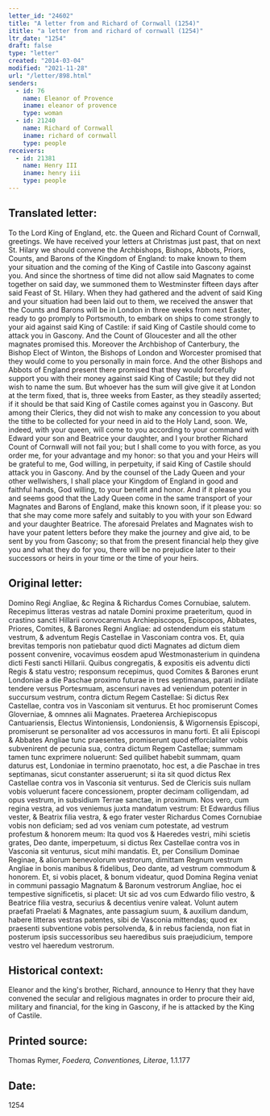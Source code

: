 ```yaml
---
letter_id: "24602"
title: "A letter from and Richard of Cornwall (1254)"
ititle: "a letter from and richard of cornwall (1254)"
ltr_date: "1254"
draft: false
type: "letter"
created: "2014-03-04"
modified: "2021-11-28"
url: "/letter/898.html"
senders:
  - id: 76
    name: Eleanor of Provence
    iname: eleanor of provence
    type: woman
  - id: 21240
    name: Richard of Cornwall
    iname: richard of cornwall
    type: people
receivers:
  - id: 21381
    name: Henry III
    iname: henry iii
    type: people
---
```

<h2> Translated letter:</h2><p>To the Lord King of England, etc. the Queen and Richard Count of Cornwall, greetings. We have received your letters at Christmas just past, that on next St. Hilary we should convene the Archbishops, Bishops, Abbots, Priors, Counts, and Barons of the Kingdom of England: to make known to them your situation and the coming of the King of Castile into Gascony against you. And since the shortness of time did not allow said Magnates to come together on said day, we summoned them to Westminster fifteen days after said Feast of St. Hilary. When they had gathered and the advent of said King and your situation had been laid out to them, we received the answer that the Counts and Barons will be in London in three weeks from next Easter, ready to go promply to Portsmouth, to embark on ships to come strongly to your aid against said King of Castile: if said King of Castile should come to attack you in Gascony. And the Count of Gloucester and all the other magnates promised this. Moreover the Archbishop of Canterbury, the Bishop Elect of Winton, the Bishops of London and Worcester promised that they would come to you personally in main force. And the other Bishops and Abbots of England present there promised that they would forcefully support you with their money against said King of Castile; but they did not wish to name the sum. But whoever has the sum will give give it at London at the term fixed, that is, three weeks from Easter, as they steadily asserted; if it should be that said King of Castile comes against you in Gascony. But among their Clerics, they did not wish to make any concession to you about the tithe to be collected for your need in aid to the Holy Land, soon. We, indeed, with your queen, will come to you according to your command with Edward your son and Beatrice your daughter, and I your brother Richard Count of Cornwall will not fail you; but I shall come to you with force, as you order me, for your advantage and my honor: so that you and your Heirs will be grateful to me, God willing, in perpetuity, if said King of Castile should attack you in Gascony. And by the counsel of the Lady Queen and your other wellwishers, I shall place your Kingdom of England in good and faithful hands, God willing, to your benefit and honor. And if it please you and seems good that the Lady Queen come in the same transport of your Magnates and Barons of England, make this known soon, if it please you: so that she may come more safely and suitably to you with your son Edward and your daughter Beatrice. The aforesaid Prelates and Magnates wish to have your patent letters before they make the journey and give aid, to be sent by you from Gascony; so that from the present financial help they give you and what they do for you, there will be no prejudice later to their successors or heirs in your time or the time of your heirs.</p><h2 class="mt-4"> Original letter:</h2><p>Domino Regi Angliae, &amp;c Regina &amp; Richardus Comes Cornubiae, salutem. Recepimus litteras vestras ad natale Domini proxime praeteritum, quod in crastino sancti Hillarii convocaremus Archiepiscopos, Episcopos, Abbates, Priores, Comites, &amp; Barones Regni Angliae: ad ostendendum eis statum vestrum, &amp; adventum Regis Castellae in Vasconiam contra vos. Et, quia brevitas temporis non patiebatur quod dicti Magnates ad dictum diem possent convenire, vocavimus eosdem apud Westmonasterium in quindena dicti Festi sancti Hillarii. Quibus congregatis, &amp; expositis eis adventu dicti Regis &amp; statu vestro; responsum recepimus, quod Comites &amp; Barones erunt Londoniae a die Paschae proximo futurae in tres septimanas, parati indilate tendere versus Portesmuam, ascensuri naves ad veniendum potenter in succursum vestrum, contra dictum Regem Castellae: Si dictus Rex Castellae, contra vos in Vasconiam sit venturus. Et hoc promiserunt Comes Gloverniae, &amp; omnnes alii Magnates. Praeterea Archiepiscopus Cantuariensis, Electus Wintoniensis, Londoniensis, &amp; Wigornensis Episcopi, promiserunt se personaliter ad vos accessuros in manu forti. Et alii Episcopi &amp; Abbates Angliae tunc praesentes, promiserunt quod efforcialiter vobis subvenirent de pecunia sua, contra dictum Regem Castellae; summam tamen tunc exprimere noluerunt: Sed quilibet habebit summam, quam daturus est, Londoniae in termino praenotato, hoc est, a die Paschae in tres septimanas, sicut constanter asseruerunt; si ita sit quod dictus Rex Castellae contra vos in Vasconia sit venturus. Sed de Clericis suis nullam vobis voluerunt facere concessionem, propter decimam colligendam, ad opus vestrum, in subsidium Terrae sanctae, in proximum. Nos vero, cum regina vestra, ad vos veniemus juxta mandatum vestrum: Et Edwardus filius vester, &amp; Beatrix filia vestra, &amp; ego frater vester Richardus Comes Cornubiae vobis non deficiam; sed ad vos veniam cum potestate, ad vestrum profestum &amp; honorem meum: Ita quod vos &amp; Haeredes vestri, mihi scietis grates, Deo dante, imperpetuum, si dictus Rex Castellae contra vos in Vasconia sit venturus, sicut mihi mandatis. Et, per Consilium Dominae Reginae, &amp; aliorum benevolorum vestrorum, dimittam Regnum vestrum Angliae in bonis manibus &amp; fidelibus, Deo dante, ad vestrum commodum &amp; honorem. Et, si vobis placet, &amp; bonum videatur, quod Domina Regina veniat in communi passagio Magnatum &amp; Baronum vestrorum Angliae, hoc ei tempestive significetis, si placet: Ut sic ad vos cum Edwardo filio vestro, &amp; Beatrice filia vestra, securius &amp; decentius venire valeat. Volunt autem praefati Praelati &amp; Magnates, ante passagium suum, &amp; auxilium dandum, habere litteras vestras patentes, sibi de Vasconia mittendas; quod ex praesenti subventione vobis persolvenda, &amp; in rebus facienda, non fiat in posterum ipsis successoribus seu haeredibus suis praejudicium, tempore vestro vel haeredum vestrorum.</p><h2 class="mt-4"> Historical context:</h2>Eleanor and the king's brother, Richard, announce to Henry that they have convened the secular and religious magnates in order to procure their aid, military and financial, for the king in Gascony, if he is attacked by the King of Castile.
<h2 class="mt-4"> Printed source:</h2><p>Thomas Rymer, <em>Foedera, Conventiones, Literae</em>, 1.1.177</p><h2 class="mt-4"> Date:</h2>1254